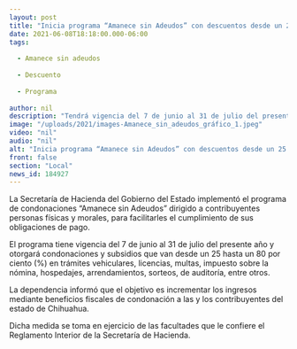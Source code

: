 ```yaml
---
layout: post
title: "Inicia programa “Amanece sin Adeudos” con descuentos desde un 25 hasta un 80%"
date: 2021-06-08T18:18:00.000-06:00
tags:
  
  - Amanece sin adeudos
  
  - Descuento
  
  - Programa
  
author: nil
description: "Tendrá vigencia del 7 de junio al 31 de julio del presente año en todas las oficinas de Recaudación de Rentas del estado"
image: "/uploads/2021/images-Amanece_sin_adeudos_gráfico_1.jpeg"
video: "nil"
audio: "nil"
alt: "Inicia programa “Amanece sin Adeudos” con descuentos desde un 25 hasta un 80%"
front: false
section: "Local"
news_id: 184927
---
```


La Secretaría de Hacienda del Gobierno del Estado implementó el programa de condonaciones “Amanece sin Adeudos” dirigido a contribuyentes personas físicas y morales, para facilitarles el cumplimiento de sus obligaciones de pago.

El programa tiene vigencia del 7 de junio al 31 de julio del presente año y otorgará condonaciones y subsidios que van desde un 25 hasta un 80 por ciento (%) en trámites vehiculares, licencias, multas, impuesto sobre la nómina, hospedajes, arrendamientos, sorteos, de auditoría, entre otros.

La dependencia informó que el objetivo es incrementar los ingresos mediante beneficios fiscales de condonación a las y los contribuyentes del estado de Chihuahua.

Dicha medida se toma en ejercicio de las facultades que le confiere el Reglamento Interior de la Secretaría de Hacienda.
